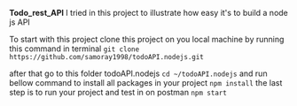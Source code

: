 **Todo_rest_API**
I tried in this project to illustrate how easy it's to build a node js API

To start with this project clone this project on you local machine by running this command in terminal
```git clone https://github.com/samoray1998/todoAPI.nodejs.git ```

after that go to this folder todoAPI.nodejs
```cd ~/todoAPI.nodejs```
and run bellow command to install all packages in your project 
```npm install```
the last step is to run your project and test in on postman
```npm start```





